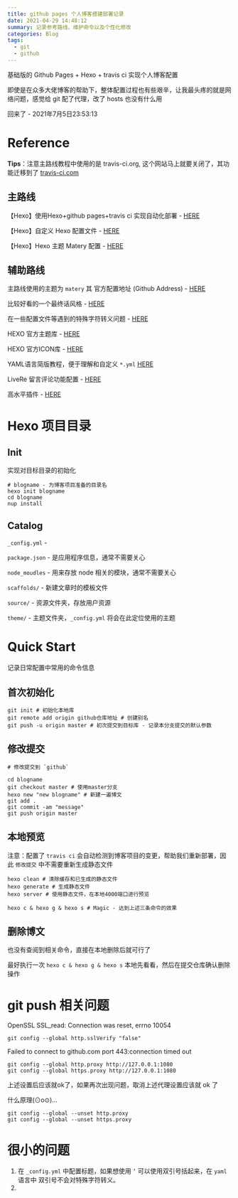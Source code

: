 ```yaml
---
title: github pages 个人博客搭建部署记录
date: 2021-04-29 14:48:12
summary: 记录参考路线，维护命令以及个性化修改
categories: Blog
tags:
  - git
  - github
---
```


基础版的 Github Pages + Hexo + travis ci 实现个人博客配置

即使是在众多大佬博客的帮助下，整体配置过程也有些艰辛，让我最头疼的就是网络问题，感觉给 git 配了代理，改了 hosts 也没有什么用

回来了 - 2021年7月5日23:53:13

# Reference

**Tips**：注意主路线教程中使用的是 travis-ci.org, 这个网站马上就要关闭了，其功能迁移到了 [travis-ci.com](https://travis-ci.com/)

## 主路线

【Hexo】使用Hexo+github pages+travis ci 实现自动化部署 - [HERE](https://www.cnblogs.com/mfrank/p/12829882.html)

【Hexo】自定义 Hexo 配置文件 - [HERE](https://www.cnblogs.com/mfrank/p/12830094.html)

【Hexo】Hexo 主题 Matery 配置 - [HERE](https://www.cnblogs.com/mfrank/p/12830097.html)

## 辅助路线

主路线使用的主题为 `matery` 其 官方配置地址 (Github Address) - [HERE](https://github.com/blinkfox/hexo-theme-matery/blob/develop/README_CN.md)

比较好看的一个最终话风格 - [HERE](https://matjenin.gitee.io/index.html)

在一些配置文件等遇到的特殊字符转义问题  - [HERE](https://wxnacy.com/2018/01/12/hexo-specific-symbol/)

HEXO 官方主题库 - [HERE](https://hexo.io/themes/)

HEXO 官方ICON库 - [HERE](https://fontawesome.com/icons?d=gallery&p=2)

YAML语言简版教程，便于理解和自定义 `*.yml` [HERE](http://www.ruanyifeng.com/blog/2016/07/yaml.html)

LiveRe 留言评论功能配置 - [HERE](https://starslove.me/2020/07/08/Hexo-comment/)

高水平插件 - [HERE](https://blog.csdn.net/q2158798/article/details/82354154)

# Hexo 项目目录

## Init

实现对目标目录的初始化

``` shell
# blogname - 为博客项目准备的目录名
hexo init blogname
cd blogname
nup install
```

## Catalog

`_config.yml` -

`package.json` - 是应用程序信息，通常不需要关心

`node_moudles` - 用来存放 node 相关的模块，通常不需要关心

`scaffolds/` - 新建文章时的模板文件

`source/` - 资源文件夹，存放用户资源

`theme/` - 主题文件夹，`_config.yml` 将会在此定位使用的主题

# Quick Start

记录日常配置中常用的命令信息

## 首次初始化

~~~shell
git init # 初始化本地库
git remote add origin github仓库地址 # 创建别名
git push -u origin master # 初次提交到目标库 - 记录本分支提交的默认参数
~~~

## 修改提交

~~~shell
# 修改提交到 `github`

cd blogname
git checkout master # 使用master分支
hexo new "new blogname" # 新建一遍博文
git add .
git commit -am "message"
git push origin master
~~~

## 本地预览

注意：配置了 `travis ci` 会自动检测到博客项目的变更，帮助我们重新部署，因此 `修改提交` 中不需要重新生成静态文件

~~~shell
hexo clean # 清除缓存和已生成的静态文件
hexo generate # 生成静态文件
hexo server # 使用静态文件，在本地4000端口进行预览

hexo c & hexo g & hexo s # Magic - 达到上述三条命令的效果
~~~

## 删除博文

也没有查阅到相关命令，直接在本地删除后就可行了

最好执行一次 `hexo c & hexo g & hexo s` 本地先看看，然后在提交仓库确认删除操作

# git push 相关问题

OpenSSL SSL_read: Connection was reset, errno 10054

~~~shell
git config --global http.sslVerify "false"
~~~

Failed to connect to github.com port 443:connection timed out

~~~shell
git config --global http.proxy http://127.0.0.1:1080
git config --global https.proxy http://127.0.0.1:1080
~~~

上述设置后应该就ok了，如果再次出现问题，取消上述代理设置应该就 ok 了

什么原理(⊙o⊙)…

~~~shell
git config --global --unset http.proxy
git config --global --unset https.proxy
~~~

# 很小的问题

1. 在 `_config.yml` 中配置标题，如果想使用 `’` 可以使用双引号括起来，在 `yaml` 语言中 双引号不会对特殊字符转义。
2.

